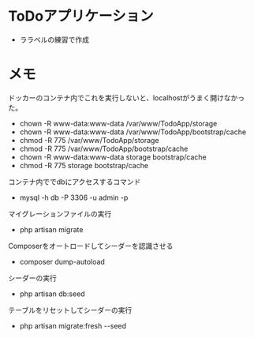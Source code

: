 # ToDoアプリケーション

- ララベルの練習で作成

# メモ
ドッカーのコンテナ内でこれを実行しないと、localhostがうまく開けなかった。
- chown -R www-data:www-data /var/www/TodoApp/storage
- chown -R www-data:www-data /var/www/TodoApp/bootstrap/cache
- chmod -R 775 /var/www/TodoApp/storage
- chmod -R 775 /var/www/TodoApp/bootstrap/cache
- chown -R www-data:www-data storage bootstrap/cache
- chmod -R 775 storage bootstrap/cache


コンテナ内ででdbにアクセスするコマンド
- mysql -h db -P 3306 -u admin -p

マイグレーションファイルの実行
- php artisan migrate

Composerをオートロードしてシーダーを認識させる
- composer dump-autoload

シーダーの実行
- php artisan db:seed

テーブルをリセットしてシーダーの実行
- php artisan migrate:fresh --seed
